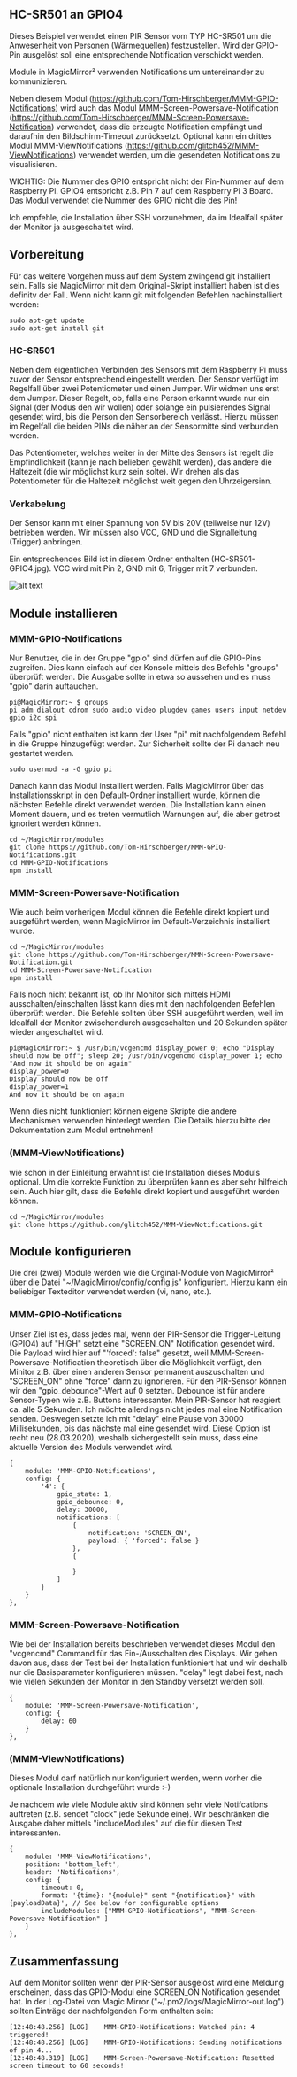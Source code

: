 ## HC-SR501 an GPIO4 ##
Dieses Beispiel verwendet einen PIR Sensor vom TYP HC-SR501 um die Anwesenheit von Personen (Wärmequellen) festzustellen. Wird der GPIO-Pin ausgelöst soll eine entsprechende Notification verschickt werden.

Module in MagicMirror² verwenden Notifications um untereinander zu kommunizieren.

Neben diesem Modul (https://github.com/Tom-Hirschberger/MMM-GPIO-Notifications) wird auch das Modul MMM-Screen-Powersave-Notification (https://github.com/Tom-Hirschberger/MMM-Screen-Powersave-Notification) verwendet, dass die erzeugte Notification empfängt und daraufhin den Bildschirm-Timeout zurücksetzt.
Optional kann ein drittes Modul MMM-ViewNotifications (https://github.com/glitch452/MMM-ViewNotifications) verwendet werden, um die gesendeten Notifications zu visualisieren.

WICHTIG: Die Nummer des GPIO entspricht nicht der Pin-Nummer auf dem Raspberry Pi. GPIO4 entspricht z.B. Pin 7 auf dem Raspberry Pi 3 Board. Das Modul verwendet die Nummer des GPIO nicht die des Pin!

Ich empfehle, die Installation über SSH vorzunehmen, da im Idealfall später der Monitor ja ausgeschaltet wird.



## Vorbereitung ##
Für das weitere Vorgehen muss auf dem System zwingend git installiert sein. Falls sie MagicMirror mit dem Original-Skript installiert haben ist dies definitv der Fall. Wenn nicht kann git mit folgenden Befehlen nachinstalliert werden:

    sudo apt-get update
    sudo apt-get install git

### HC-SR501 ###
Neben dem eigentlichen Verbinden des Sensors mit dem Raspberry Pi muss zuvor der Sensor entsprechend eingestellt werden.
Der Sensor verfügt im Regelfall über zwei Potentiometer und einen Jumper.
Wir widmen uns erst dem Jumper. Dieser Regelt, ob, falls eine Person erkannt wurde nur ein Signal (der Modus den wir wollen) oder solange ein pulsierendes Signal gesendet wird, bis die Person den Sensorbereich verlässt. Hierzu müssen im Regelfall die beiden PINs die näher an der Sensormitte sind verbunden werden.

Das Potentiometer, welches weiter in der Mitte des Sensors ist regelt die Empfindlichkeit (kann je nach belieben gewählt werden), das andere die Haltezeit (die wir möglichst kurz sein solte). Wir drehen als das Potentiometer für die Haltezeit möglichst weit gegen den Uhrzeigersinn.


### Verkabelung ###
Der Sensor kann mit einer Spannung von 5V bis 20V (teilweise nur 12V) betrieben werden. Wir müssen also VCC, GND und die Signalleitung (Trigger) anbringen.

Ein entsprechendes Bild ist in diesem Ordner enthalten (HC-SR501-GPIO4.jpg).
VCC wird mit Pin 2, GND mit 6, Trigger mit 7 verbunden.

![alt text](https://github.com/Tom-Hirschberger/MMM-GPIO-Notifications/blob/master/examples/HC-SR501/HC-SR501-GPIO4.jpg "HC-SR501-GPIO4.jpg")


## Module installieren ##

### MMM-GPIO-Notifications ###
Nur Benutzer, die in der Gruppe "gpio" sind dürfen auf die GPIO-Pins zugreifen. Dies kann einfach auf der Konsole mittels des Befehls "groups" überprüft werden. Die Ausgabe sollte in etwa so aussehen und es muss "gpio" darin auftauchen.

    pi@MagicMirror:~ $ groups
    pi adm dialout cdrom sudo audio video plugdev games users input netdev gpio i2c spi

Falls "gpio" nicht enthalten ist kann der User "pi" mit nachfolgendem Befehl in die Gruppe hinzugefügt werden. Zur Sicherheit sollte der Pi danach neu gestartet werden.

    sudo usermod -a -G gpio pi


Danach kann das Modul installiert werden. Falls MagicMirror über das Installationsskript in den Default-Ordner installiert wurde, können die nächsten Befehle direkt verwendet werden. Die Installation kann einen Moment dauern, und es treten vermutlich Warnungen auf, die aber getrost ignoriert werden können.

    cd ~/MagicMirror/modules
    git clone https://github.com/Tom-Hirschberger/MMM-GPIO-Notifications.git
    cd MMM-GPIO-Notifications
    npm install


### MMM-Screen-Powersave-Notification ###
Wie auch beim vorherigen Modul können die Befehle direkt kopiert und ausgeführt werden, wenn MagicMirror im Default-Verzeichnis installiert wurde.

    cd ~/MagicMirror/modules
    git clone https://github.com/Tom-Hirschberger/MMM-Screen-Powersave-Notification.git
    cd MMM-Screen-Powersave-Notification
    npm install

Falls noch nicht bekannt ist, ob Ihr Monitor sich mittels HDMI ausschalten/einschalten lässt kann dies mit den nachfolgenden Befehlen überprüft werden. Die Befehle sollten über SSH ausgeführt werden, weil im Idealfall der Monitor zwischendurch ausgeschalten und 20 Sekunden später wieder angeschaltet wird.

    pi@MagicMirror:~ $ /usr/bin/vcgencmd display_power 0; echo "Display should now be off"; sleep 20; /usr/bin/vcgencmd display_power 1; echo "And now it should be on again"
    display_power=0
    Display should now be off
    display_power=1
    And now it should be on again


Wenn dies nicht funktioniert können eigene Skripte die andere Mechanismen verwenden hinterlegt werden. Die Details hierzu bitte der Dokumentation zum Modul entnehmen!

### (MMM-ViewNotifications) ###
wie schon in der Einleitung erwähnt ist die Installation dieses Moduls optional. Um die korrekte Funktion zu überprüfen kann es aber sehr hilfreich sein.
Auch hier gilt, dass die Befehle direkt kopiert und ausgeführt werden können.

    cd ~/MagicMirror/modules
    git clone https://github.com/glitch452/MMM-ViewNotifications.git



## Module konfigurieren ##
Die drei (zwei) Module werden wie die Orginal-Module von MagicMirror² über die Datei "~/MagicMirror/config/config.js" konfiguriert. Hierzu kann ein beliebiger Texteditor verwendet werden (vi, nano, etc.).

### MMM-GPIO-Notifications ###
Unser Ziel ist es, dass jedes mal, wenn der PIR-Sensor die Trigger-Leitung (GPIO4) auf "HIGH" setzt eine "SCREEN_ON" Notification gesendet wird. Die Payload wird hier auf "'forced': false" gesetzt, weil MMM-Screen-Powersave-Notification theoretisch über die Möglichkeit verfügt, den Minitor z.B. über einen anderen Sensor permanent auszuschalten und "SCREEN_ON" ohne "force" dann zu ignorieren. Für den PIR-Sensor können wir den "gpio_debounce"-Wert auf 0 setzten. Debounce ist für andere Sensor-Typen wie z.B. Buttons interessanter. Mein PIR-Sensor hat reagiert ca. alle 5 Sekunden. Ich möchte allerdings nicht jedes mal eine Notification senden. Deswegen setzte ich mit "delay" eine Pause von 30000 Millisekunden, bis das nächste mal eine gesendet wird. Diese Option ist recht neu (28.03.2020), weshalb sichergestellt sein muss, dass eine aktuelle Version des Moduls verwendet wird.

    { 
		module: 'MMM-GPIO-Notifications',
		config: {
		    '4': {
			    gpio_state: 1,
			    gpio_debounce: 0,
                delay: 30000,
			    notifications: [
			        { 
					    notification: 'SCREEN_ON', 
			            payload: { 'forced': false }
			        },
                    {

                    }
			    ]
		    }
		}
	},

### MMM-Screen-Powersave-Notification ###
Wie bei der Installation bereits beschrieben verwendet dieses Modul den "vcgencmd" Command für das Ein-/Ausschalten des Displays. Wir gehen davon aus, dass der Test bei der Installation funktioniert hat und wir deshalb nur die Basisparameter konfigurieren müssen. "delay" legt dabei fest, nach wie vielen Sekunden der Monitor in den Standby versetzt werden soll.

    {                   
		module: 'MMM-Screen-Powersave-Notification',
		config: {                 
	        delay: 60
		}
	},

### (MMM-ViewNotifications) ###
Dieses Modul darf natürlich nur konfiguriert werden, wenn vorher die optionale Installation durchgeführt wurde :-)

Je nachdem wie viele Module aktiv sind können sehr viele Notifcations auftreten (z.B. sendet "clock" jede Sekunde eine). Wir beschränken die Ausgabe daher mittels "includeModules" auf die für diesen Test interessanten.

    {
		module: 'MMM-ViewNotifications',
		position: 'bottom_left',
		header: 'Notifications',
		config: {
			timeout: 0,
			format: '{time}: "{module}" sent "{notification}" with {payloadData}', // See below for configurable options
			includeModules: ["MMM-GPIO-Notifications", "MMM-Screen-Powersave-Notification" ]
		}
	},


## Zusammenfassung ##
Auf dem Monitor sollten wenn der PIR-Sensor ausgelöst wird eine Meldung erscheinen, dass das GPIO-Modul eine SCREEN_ON Notification gesendet hat.
In der Log-Datei von Magic Mirror ("~/.pm2/logs/MagicMirror-out.log") sollten Einträge der nachfolgenden Form enthalten sein:

    [12:48:48.256] [LOG]    MMM-GPIO-Notifications: Watched pin: 4 triggered!
    [12:48:48.256] [LOG]    MMM-GPIO-Notifications: Sending notifications of pin 4...
    [12:48:48.319] [LOG]    MMM-Screen-Powersave-Notification: Resetted screen timeout to 60 seconds!
